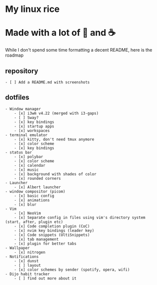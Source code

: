 # My linux rice
#
# Made with a lot of 💜 and ☕

While I don't spend some time formatting a decent README, here
is the roadmap

## repository
	- [ ] Add a README.md with screenshots

## dotfiles
	- Window manager
		- [x] i3wm v4.22 (merged with i3-gaps)
		- [ ] Sway?
		- [x] key bindings
		- [x] startup apps
		- [x] workspaces
	- terminal emulator
		- [x] kitty, don't need tmux anymore
		- [x] color scheme
		- [x] key bindings
	- status bar
		- [x] polybar
		- [x] color scheme
		- [x] calendar
		- [x] music
		- [x] background with shades of color
		- [x] rounded corners
	- Launcher
		- [x] Albert launcher
	- window compositor (picom)
		- [x] basic config
		- [x] animations
		- [x] blur
	- Vim
		- [x] NeoVim
		- [x] Separate config in files using vim's directory system (start, after, plugin etc)
		- [x] Code completion plugin (CoC)
		- [x] nvim key bindings (leader key)
		- [x] Code snippets (UltiSnippets)
		- [x] tab management
		- [x] plugin for better tabs
	- Wallpaper	
		- [x] nitrogen
	- Notifications
		- [x] dunst
		- [ ] layout
		- [x] color schemes by sender (spotify, opera, wifi)
	- Dijo habit tracker
		- [ ] find out more about it
